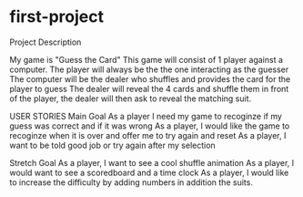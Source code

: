 # first-project

Project Description 

My game is "Guess the Card"
This game will consist of 1 player against a computer. 
The player will always be the the one interacting as the guesser 
The computer will be the dealer who shuffles and provides the card for the player to guess
The dealer will reveal the 4 cards and shuffle them in front of the player, the dealer will then ask to reveal the matching suit.



USER STORIES 
Main Goal
As a player I need my game to recoginze if my guess was correct and if it was wrong
As a player, I would like the game to recoginze when it is over and offer me to try again and reset
As a player, I want to be told good job or try again after my selection

Stretch Goal
As a player, I want to see a cool shuffle animation 
As a player, I would want to see a scoredboard and a time clock 
As a player, I would like to increase the difficulty by adding numbers in addition the suits. 


